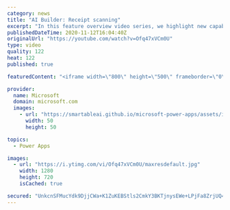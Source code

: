 ```yaml
---
category: news
title: "AI Builder: Receipt scanning"
excerpt: "In this feature overview video series, we highlight new capabilities included in the latest update to AI Builder.  Receipt scanning is a new AI Builder feature that processes receipts to identify and extract information. The AI model identifies receipt data, merchant information, total price, and taxes"
publishedDateTime: 2020-11-12T16:04:40Z
originalUrl: "https://youtube.com/watch?v=Ofq47xVCm0U"
type: video
quality: 122
heat: 122
published: true

featuredContent: "<iframe width=\"800\" height=\"500\" frameborder=\"0\" src=\"https://www.youtube.com/embed/Ofq47xVCm0U\" allow=\"accelerometer; autoplay; encrypted-media; gyroscope; picture-in-picture\" allowfullscreen></iframe>"

provider:
  name: Microsoft
  domain: microsoft.com
  images:
    - url: "https://smartableai.github.io/microsoft-power-apps/assets/images/organizations/microsoft.com-50x50.jpg"
      width: 50
      height: 50

topics:
  - Power Apps

images:
  - url: "https://i.ytimg.com/vi/Ofq47xVCm0U/maxresdefault.jpg"
    width: 1280
    height: 720
    isCached: true

secured: "UnkcnSFMucYdk9DjjCWa+K1ZuKEBStls2CmkY3BKTjnysEWe+LPjFa8ZrjUQ4Znw5rPRPoRhlLRWbQQIbKbgZLhcff+/a2oytx4RcugcOyKavYY+6u0U8TxlbjRWD+thlqJWKsmWtyMewJiZo0I0aTidLtdix3P53JL8XJPxQlM9wCFCia9KC8CChjHqquPNyprsq/7/hxHVtzHbjHeXJyqWqXtMchBCMF0bgA93AmiBMdJ2WROWUCk+S4zTH0AJ1m9yKibvmW6xCQBSykTsu8w5SsJqhaI/GNPBp29rIM2Mk+sF1ux+ZNYG83Y2QXb92Bk+wzVwDu3UVmiGhQB6y12weVZZXGccquny5lumbqRoozHnrFZ7on7RxSqC1a1UuEHgzqs/7HuDdM8tLZCVqg==;7WCTYg2OJoXSmOdbSF9Xdg=="
---
```


